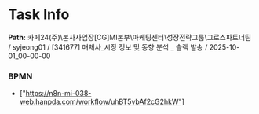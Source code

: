 # Task Info

**Path:** 카페24(주)\본사사업장\[CG]MI본부\마케팅센터\성장전략그룹\그로스파트너팀 / syjeong01 / [341677] 매체사_시장 정보 및 동향 분석 _ 슬랙 발송 / 2025-10-01_00-00-00

### BPMN
- ["https://n8n-mi-038-web.hanpda.com/workflow/uhBT5vbAf2cG2hkW"]

